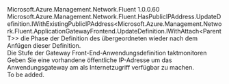 <Type Name="IWithPublicIPAddress&lt;ParentT&gt;" FullName="Microsoft.Azure.Management.Network.Fluent.ApplicationGatewayFrontend.UpdateDefinition.IWithPublicIPAddress&lt;ParentT&gt;">
  <TypeSignature Language="C#" Value="public interface IWithPublicIPAddress&lt;ParentT&gt; : Microsoft.Azure.Management.Network.Fluent.HasPublicIPAddress.UpdateDefinition.IWithExistingPublicIPAddress&lt;Microsoft.Azure.Management.Network.Fluent.ApplicationGatewayFrontend.UpdateDefinition.IWithAttach&lt;ParentT&gt;&gt;" />
  <TypeSignature Language="ILAsm" Value=".class public interface auto ansi abstract IWithPublicIPAddress`1&lt;ParentT&gt; implements class Microsoft.Azure.Management.Network.Fluent.HasPublicIPAddress.UpdateDefinition.IWithExistingPublicIPAddress`1&lt;class Microsoft.Azure.Management.Network.Fluent.ApplicationGatewayFrontend.UpdateDefinition.IWithAttach`1&lt;!ParentT&gt;&gt;" />
  <TypeSignature Language="DocId" Value="T:Microsoft.Azure.Management.Network.Fluent.ApplicationGatewayFrontend.UpdateDefinition.IWithPublicIPAddress`1" />
  <TypeSignature Language="VB.NET" Value="Public Interface IWithPublicIPAddress(Of ParentT)&#xA;Implements IWithExistingPublicIPAddress(Of IWithAttach(Of ParentT))" />
  <TypeSignature Language="F#" Value="type IWithPublicIPAddress&lt;'ParentT&gt; = interface&#xA;    interface IWithExistingPublicIPAddress&lt;IWithAttach&lt;'ParentT&gt;&gt;" />
  <AssemblyInfo>
    <AssemblyName>Microsoft.Azure.Management.Network.Fluent</AssemblyName>
    <AssemblyVersion>1.0.0.60</AssemblyVersion>
  </AssemblyInfo>
  <TypeParameters>
    <TypeParameter Name="ParentT" />
  </TypeParameters>
  <Interfaces>
    <Interface>
      <InterfaceName>Microsoft.Azure.Management.Network.Fluent.HasPublicIPAddress.UpdateDefinition.IWithExistingPublicIPAddress&lt;Microsoft.Azure.Management.Network.Fluent.ApplicationGatewayFrontend.UpdateDefinition.IWithAttach&lt;ParentT&gt;&gt;</InterfaceName>
    </Interface>
  </Interfaces>
  <Docs>
    <typeparam name="ParentT">die Phase der Definition des übergeordneten wieder nach dem Anfügen dieser Definition.</typeparam>
    <summary>
            Die Stufe der Gateway Front-End-Anwendungsdefinition taktmonitoren Geben Sie eine vorhandene öffentliche IP-Adresse um das Anwendungsgateway am als Internetzugriff verfügbar zu machen.
            </summary>
    <remarks>To be added.</remarks>
  </Docs>
  <Members />
</Type>